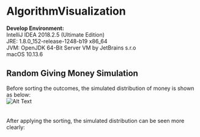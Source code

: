 # AlgorithmVisualization

**Develop Environment:**<br />
IntelliJ IDEA 2018.2.5 (Ultimate Edition)<br />
JRE: 1.8.0_152-release-1248-b19 x86_64<br />
JVM: OpenJDK 64-Bit Server VM by JetBrains s.r.o<br />
macOS 10.13.6<br />

## Random Giving Money Simulation<br />
Before sorting the outcomes, the simulated distribution of money is shown as below:<br />
![Alt Text](https://github.com/yinliren/AlgorithmVisualization/blob/master/src/RandomMoneyGiving/RandomGivingMoney.gif)<br />
<br />
<br />
After applying the sorting, the simulated distribution can be seen more clearly: <br />

